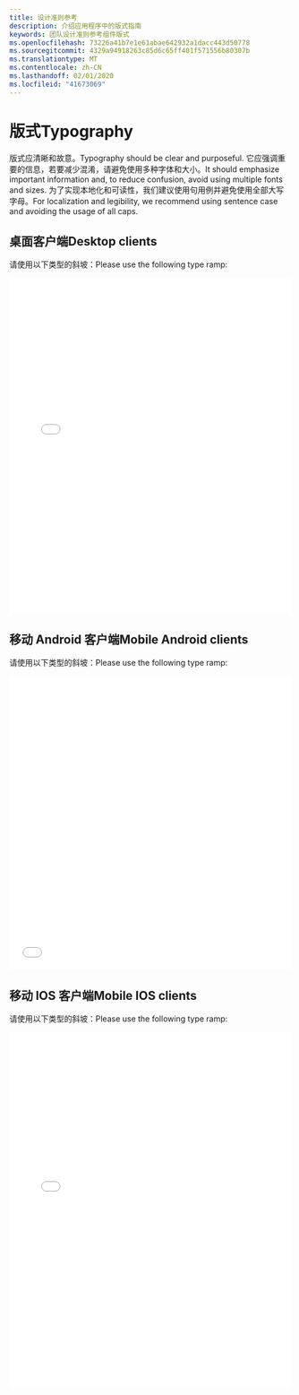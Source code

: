 ```yaml
---
title: 设计准则参考
description: 介绍应用程序中的版式指南
keywords: 团队设计准则参考组件版式
ms.openlocfilehash: 73226a41b7e1e61abae642932a1dacc443d50778
ms.sourcegitcommit: 4329a94918263c85d6c65ff401f571556b80307b
ms.translationtype: MT
ms.contentlocale: zh-CN
ms.lasthandoff: 02/01/2020
ms.locfileid: "41673069"
---
```

# <a name="typography"></a><span data-ttu-id="2ef33-104">版式</span><span class="sxs-lookup"><span data-stu-id="2ef33-104">Typography</span></span>

<span data-ttu-id="2ef33-105">版式应清晰和故意。</span><span class="sxs-lookup"><span data-stu-id="2ef33-105">Typography should be clear and purposeful.</span></span> <span data-ttu-id="2ef33-106">它应强调重要的信息，若要减少混淆，请避免使用多种字体和大小。</span><span class="sxs-lookup"><span data-stu-id="2ef33-106">It should emphasize important information and, to reduce confusion, avoid using multiple fonts and sizes.</span></span> <span data-ttu-id="2ef33-107">为了实现本地化和可读性，我们建议使用句用例并避免使用全部大写字母。</span><span class="sxs-lookup"><span data-stu-id="2ef33-107">For localization and legibility, we recommend using sentence case and avoiding the usage of all caps.</span></span>

## <a name="desktop-clients"></a><span data-ttu-id="2ef33-108">桌面客户端</span><span class="sxs-lookup"><span data-stu-id="2ef33-108">Desktop clients</span></span>

<span data-ttu-id="2ef33-109">请使用以下类型的斜坡：</span><span class="sxs-lookup"><span data-stu-id="2ef33-109">Please use the following type ramp:</span></span>
<iframe height='600' scrolling='no' title='<span data-ttu-id="2ef33-110">Microsoft 团队设计指南-版式冲刺</span><span class="sxs-lookup"><span data-stu-id="2ef33-110">Microsoft Teams design guidelines - typography ramp</span></span>' src='//codepen.io/msteams/embed/xPxxQz/?height=687&theme-id=31655&default-tab=result&embed-version=2' frameborder='no' allowtransparency='true' allowfullscreen='true' style='width: 100%; overflow:hidden;margin:0; padding:0; border:none; '><span data-ttu-id="2ef33-111">请参阅 microsoft 团队在 CodePen 上的 microsoft 团队设计指南-版式冲刺（@msteams）的绘图笔。</span><span class="sxs-lookup"><span data-stu-id="2ef33-111">See the Pen Microsoft Teams design guidelines - typography ramp by Microsoft Teams (@msteams) on CodePen.</span></span></iframe>

## <a name="mobile-android-clients"></a><span data-ttu-id="2ef33-112">移动 Android 客户端</span><span class="sxs-lookup"><span data-stu-id="2ef33-112">Mobile Android clients</span></span>

<span data-ttu-id="2ef33-113">请使用以下类型的斜坡：</span><span class="sxs-lookup"><span data-stu-id="2ef33-113">Please use the following type ramp:</span></span>
<iframe height="525" style="width: 100%; " scrolling="no" title="Microsoft 团队 Android 设计指南-版式" src="//codepen.io/msteams/embed/vYBWOoX/?height=565&theme-id=31655&default-tab=result" frameborder="no" allowtransparency="true" allowfullscreen="true">
<span data-ttu-id="2ef33-115">请参阅<a href='https://codepen.io/msteams/pen/vYBWOoX/'>Microsoft 团队的 Microsoft 团队 Android 设计准则-</a> Bliss （<a href='https://codepen.io/msteams'>@msteams</a>）在<a href='https://codepen.io'>CodePen</a>上的版式。</span><span class="sxs-lookup"><span data-stu-id="2ef33-115">See the Pen <a href='https://codepen.io/msteams/pen/vYBWOoX/'>Microsoft Teams Android design guidelines - typography</a> by Bill Bliss (<a href='https://codepen.io/msteams'>@msteams</a>) on <a href='https://codepen.io'>CodePen</a>.</span></span>
</iframe>

## <a name="mobile-ios-clients"></a><span data-ttu-id="2ef33-116">移动 IOS 客户端</span><span class="sxs-lookup"><span data-stu-id="2ef33-116">Mobile IOS clients</span></span>

<span data-ttu-id="2ef33-117">请使用以下类型的斜坡：</span><span class="sxs-lookup"><span data-stu-id="2ef33-117">Please use the following type ramp:</span></span>
<iframe height="635" style="width: 100%; " scrolling="no" title="Microsoft 团队 IOS 设计指南-版式" src="//codepen.io/msteams/embed/qBWVWjw/?height=825&theme-id=31655&default-tab=result&editable=true" frameborder="no" allowtransparency="true" allowfullscreen="true">
<span data-ttu-id="2ef33-119">请参阅<a href='https://codepen.io/msteams/pen/qBWVWjw/'>Microsoft 团队 IOS 设计准则-</a> Bliss （<a href='https://codepen.io/msteams'>@msteams</a>）在<a href='https://codepen.io'>CodePen</a>上的版式。</span><span class="sxs-lookup"><span data-stu-id="2ef33-119">See the Pen <a href='https://codepen.io/msteams/pen/qBWVWjw/'>Microsoft Teams IOS design guidelines  - typography</a> by Bill Bliss (<a href='https://codepen.io/msteams'>@msteams</a>) on <a href='https://codepen.io'>CodePen</a>.</span></span>
</iframe>
